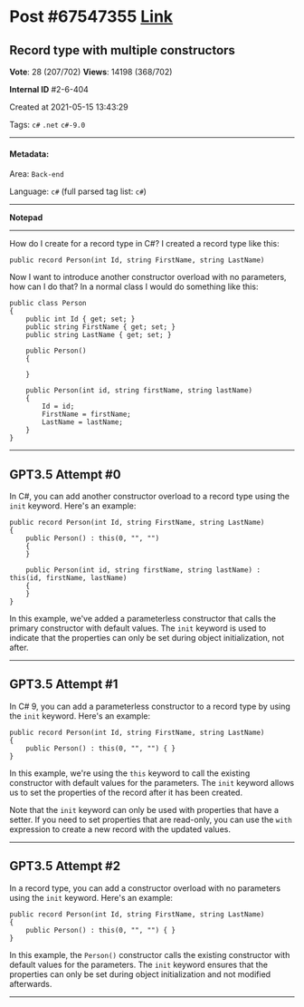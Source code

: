 
# Post \#67547355 [Link](https://stackoverflow.com/questions/67547355/)

## Record type with multiple constructors

**Vote**: 28 (207/702) **Views**: 14198 (368/702) 

**Internal ID** \#2-6-404

Created at 2021-05-15 13:43:29

Tags: `c#` `.net` `c#-9.0`

----------

#### Metadata:

Area: `Back-end`

Language: `c#` (full parsed tag list: `c#`)

----------

**Notepad**


----------

How do I create  for a record type in C#?
I created a record type like this:
```
public record Person(int Id, string FirstName, string LastName)
```

Now I want to introduce another constructor overload with no parameters, how can I do that?
In a normal class I would do something like this:
```
public class Person
{
    public int Id { get; set; }
    public string FirstName { get; set; }
    public string LastName { get; set; }

    public Person()
    {
        
    }

    public Person(int id, string firstName, string lastName)
    {
        Id = id;
        FirstName = firstName;
        LastName = lastName;
    }
}
```



----------
        
## GPT3.5 Attempt \#0

In C#, you can add another constructor overload to a record type using the `init` keyword. Here's an example:

```
public record Person(int Id, string FirstName, string LastName)
{
    public Person() : this(0, "", "")
    {
    }
    
    public Person(int id, string firstName, string lastName) : this(id, firstName, lastName)
    {
    }
}
```

In this example, we've added a parameterless constructor that calls the primary constructor with default values. The `init` keyword is used to indicate that the properties can only be set during object initialization, not after.

--------

## GPT3.5 Attempt \#1

In C# 9, you can add a parameterless constructor to a record type by using the `init` keyword. Here's an example:

```
public record Person(int Id, string FirstName, string LastName)
{
    public Person() : this(0, "", "") { }
}
```

In this example, we're using the `this` keyword to call the existing constructor with default values for the parameters. The `init` keyword allows us to set the properties of the record after it has been created.

Note that the `init` keyword can only be used with properties that have a setter. If you need to set properties that are read-only, you can use the `with` expression to create a new record with the updated values.

--------

## GPT3.5 Attempt \#2

In a record type, you can add a constructor overload with no parameters using the `init` keyword. Here's an example:

```
public record Person(int Id, string FirstName, string LastName)
{
    public Person() : this(0, "", "") { }
}
```

In this example, the `Person()` constructor calls the existing constructor with default values for the parameters. The `init` keyword ensures that the properties can only be set during object initialization and not modified afterwards.

--------
